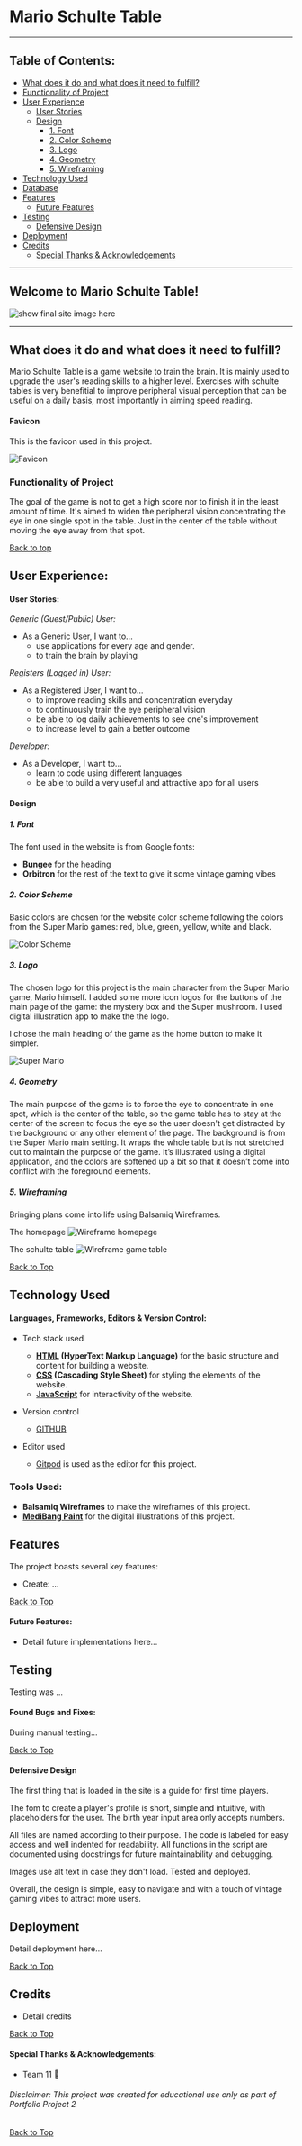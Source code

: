 # Mario Schulte Table
***
 
## Table of Contents:
* [What does it do and what does it need to fulfill?](#what-does-it-do-and-what-does-it-need-to-fulfill)
* [Functionality of Project](#functionality-of-project)
* [User Experience](#user-experience)
   * [User Stories](#user-stories)
   * [Design](#design)
       * [1. Font](#1-font)
       * [2. Color Scheme](#2-color-scheme)
       * [3. Logo](#3-logo)
       * [4. Geometry](#4-geometry)
       * [5. Wireframing](#5-wireframing)
* [Technology Used](#technology-used)
* [Database](#database)
* [Features](#features)
   * [Future Features](#future-features)
* [Testing](#testing)
   * [Defensive Design](#defensive-design)
* [Deployment](#deployment)
* [Credits](#credits)
   * [Special Thanks & Acknowledgements](#special-thanks--acknowledgements)
 
***
 
## Welcome to Mario Schulte Table!
 
![show final site image here](assets/docs/image.png)
 
***
 
## What does it do and what does it need to fulfill?

Mario Schulte Table is a game website to train the brain. It is mainly used to upgrade the user's reading skills to a higher level. Exercises with schulte tables is very benefitial to improve peripheral visual perception that can be useful on a daily basis, most importantly in aiming speed reading.

#### Favicon
This is the favicon used in this project.

![Favicon](assets/images/favicon-icon.png)
 
### Functionality of Project

The goal of the game is not to get a high score nor to finish it in the least amount of time. It's aimed to widen the peripheral vision concentrating the eye in one single spot in the table. Just in the center of the table without moving the eye away from that spot.

[Back to top](#table-of-contents)
 
## User Experience:
 
#### User Stories:
_Generic (Guest/Public) User:_
* As a Generic User, I want to...
   * use applications for every age and gender.
   * to train the brain by playing

 
_Registers (Logged in) User:_
* As a Registered User, I want to...
   * to improve reading skills and concentration everyday
   * to continuously train the eye peripheral vision
   * be able to log daily achievements to see one's improvement
   * to increase level to gain a better outcome
 
_Developer:_
* As a Developer, I want to...
   * learn to code using different languages
   * be able to build a very useful and attractive app for all users
 
#### Design
 
##### 1. Font
The font used in the website is from Google fonts:
   * __Bungee__ for the heading
   * __Orbitron__ for the rest of the text to give it some vintage gaming vibes 

 
##### 2. Color Scheme
Basic colors are chosen for the website color scheme following the colors from the Super Mario games: red, blue, green, yellow, white and black.
 
![Color Scheme](assets/images/mario-color-scheme.png)
 
##### 3. Logo
The chosen logo for this project is the main character from the Super Mario game, Mario himself. I added some more icon logos for the buttons of the main page of the game: the mystery box and the Super mushroom. I used digital illustration app to make the the logo.

I chose the main heading of the game as the home button to make it simpler.
 
![Super Mario](assets/images/mario-image.png)
 
##### 4. Geometry
 
The main purpose of the game is to force the eye to concentrate in one spot, which is the center of the table, so the game table has to stay at the center of the screen to focus the eye so the user doesn't get distracted by the background or any other element of the page. The background is from the Super Mario main setting. It wraps the whole table but is not stretched out to maintain the purpose of the game. It’s illustrated using a digital application, and the colors are softened up a bit so that it doesn’t come into conflict with the foreground elements. 

 
##### 5. Wireframing
 
Bringing plans come into life using Balsamiq Wireframes.

The homepage
![Wireframe homepage](assets/images/wireframe-homepage.png)

The schulte table
![Wireframe game table](assets/images/wireframe-gametable.png)

[Back to Top](#table-of-contents)
 
## Technology Used
 
#### Languages, Frameworks, Editors & Version Control:

* Tech stack used
   * __[HTML](https://developer.mozilla.org/en-US/docs/Web/HTML) (HyperText Markup Language)__ for the basic structure and content for building a website.
   * __[CSS](https://developer.mozilla.org/en-US/docs/Web/CSS) (Cascading Style Sheet)__ for styling the elements of the website.
   * __[JavaScript](https://developer.mozilla.org/en-US/docs/Web/JavaScript)__ for interactivity of the website.

* Version control
   - [GITHUB](https://github.com)

* Editor used
   - [Gitpod](https://gitpod.com) is used as the editor for this project.

### Tools Used:
 
* __Balsamiq Wireframes__ to make the wireframes of this project.
* __[MediBang Paint](https://medibangpaint.com/en/)__ for the digital illustrations of this project.

 
## Features
 
The project boasts several key features:
* Create: ...
 
[Back to Top](#table-of-contents)
 
#### Future Features:
 
* Detail future implementations here...
 
## Testing
 
Testing was ...
 
#### Found Bugs and Fixes:
 
During manual testing...
 
[Back to Top](#table-of-contents)
 
#### Defensive Design
 
The first thing that is loaded in the site is a guide for first time players.

The fom to create a player's profile is short, simple and intuitive, with placeholders for the user. The birth year input area only accepts numbers. 

All files are named according to their purpose. The code is labeled for easy access and well indented for readability. All functions in the script are documented using docstrings for future maintainability and debugging.

Images use alt text in case they don't load. Tested and deployed.

Overall, the design is simple, easy to navigate and with a touch of vintage gaming vibes to attract more users.

 
## Deployment
 
Detail deployment here...
 
[Back to Top](#table-of-contents)
 
## Credits
 
* Detail credits
 
[Back to Top](#table-of-contents)
 
#### Special Thanks & Acknowledgements:
 
* Team 11 🤜
 
###### <i>Disclaimer: This project was created for educational use only as part of Portfolio Project 2</i>
 
[Back to Top](#table-of-contents)

